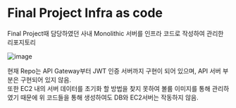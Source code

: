 # Final Project Infra as code
Final Project때 담당하였던 사내 Monolithic 서버를 인프라 코드로 작성하여 관리한 리포지토리

![image](https://user-images.githubusercontent.com/87401709/194770046-5d692713-eb83-4801-9a03-be18aa25faac.png)

현재 Repo는 API Gateway부터 JWT 인증 서버까지 구현이 되어 있으며, API 서버 부분은 구현되어 있지 않음.  
또한 EC2 내의 서버 데이터를 초기화 할 방법을 찾지 못하여 볼륨 이미지를 통해 관리하였기 때문에 위 코드들을 통해 생성하여도 DB와 EC2서버는 작동하지 않음.
